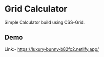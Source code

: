
# Grid Calculator

Simple Calculator build using CSS-Grid.



## Demo
Link:- https://luxury-bunny-b82fc2.netlify.app/

